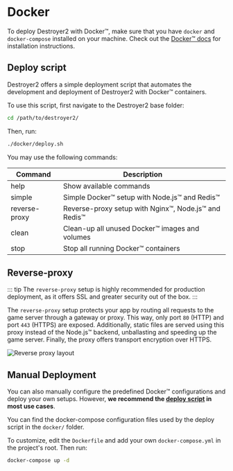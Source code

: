 # Docker

To deploy Destroyer2 with Docker™, make sure that you have `docker` and
`docker-compose` installed on your machine. Check out the
[Docker™ docs](https://docs.docker.com/get-docker/) for installation
instructions.

## Deploy script

Destroyer2 offers a simple deployment script that automates the development and
deployment of Destroyer2 with Docker™ containers.

To use this script, first navigate to the Destroyer2 base folder:

```bash
cd /path/to/destroyer2/
```

Then, run:

```bash
./docker/deploy.sh
```

You may use the following commands:

| Command       | Description                                             |
| ------------- | ------------------------------------------------------- |
| help          | Show available commands                                 |
| simple        | Simple Docker™ setup with Node.js™ and Redis™        |
| reverse-proxy | Reverse-proxy setup with Nginx™, Node.js™ and Redis™ |
| clean         | Clean-up all unused Docker™ images and volumes         |
| stop          | Stop all running Docker™ containers                    |

## Reverse-proxy

::: tip
The `reverse-proxy` setup is highly recommended for production deployment, as it
offers SSL and greater security out of the box.
:::

The `reverse-proxy` setup protects your app by routing all requests to the
game server through a gateway or proxy. This way, only port `80` (HTTP) and port
`443` (HTTPS) are exposed. Additionally, static files are served using this
proxy instead of the Node.js™ backend, unballasting and speeding up the
game server. Finally, the proxy offers transport encryption over HTTPS.

<img :src="$withBase('/reverse-proxy.png')"
     alt="Reverse proxy layout" class="medium-zoom-image">

## Manual Deployment

You can also manually configure the predefined Docker™ configurations and
deploy your own setups. However, **we recommend the
[deploy script](#deploy-script) in most use cases**.

You can find the docker-compose configuration files used by the deploy script
in the `docker/` folder.

To customize, edit the `Dockerfile` and add your own `docker-compose.yml` in the
project's root. Then run:

```bash
docker-compose up -d
```
